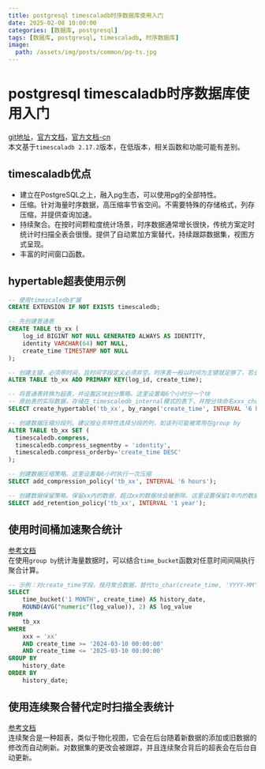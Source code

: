 ```yaml
---
title: postgresql timescaladb时序数据库使用入门
date: 2025-02-08 10:00:00
categories: [数据库, postgresql]
tags: [数据库, postgresql, timescaladb, 时序数据库]
image:
  path: /assets/img/posts/common/pg-ts.jpg
---
```


# postgresql timescaladb时序数据库使用入门
[git地址](https://github.com/timescale/timescaledb)，[官方文档](https://docs.timescale.com/)，[官方文档-cn](https://docs.timescaledb.cn/getting-started/latest/)   
本文基于`timescaladb 2.17.2`版本，在低版本，相关函数和功能可能有差别。

## timescaladb优点
+ 建立在PostgreSQL之上，融入pg生态，可以使用pg的全部特性。
+ 压缩。针对海量时序数据，高压缩率节省空间。不需要特殊的存储格式，列存压缩，并提供查询加速。
+ 持续聚合。在按时间颗粒度统计场景，时序数据通常增长很快，传统方案定时统计时扫描全表会很慢。提供了自动累加方案替代，持续跟踪数据集，视图方式呈现。
+ 丰富的时间窗口函数。

## hypertable超表使用示例
```sql
-- 使用timescaledb扩展
CREATE EXTENSION IF NOT EXISTS timescaledb;

-- 先创建普通表
CREATE TABLE tb_xx (
    log_id BIGINT NOT NULL GENERATED ALWAYS AS IDENTITY,
    identity VARCHAR(64) NOT NULL,
    create_time TIMESTAMP NOT NULL
);

-- 创建主键，必须带时间，且时间字段定义必须非空。时序表一般以时间为主键就足够了，若业务上定义有非时间主键，则使用复合主键关联时间序列
ALTER TABLE tb_xx ADD PRIMARY KEY(log_id, create_time);

-- 将普通表转换为超表，并设置区块划分策略。这里设置每6个小时分一个块
-- 原始表的实际数据，存储在_timescaledb_internal模式的表下，并按分块命名xxx_chunk。涉及数据同步时要注意
SELECT create_hypertable('tb_xx', by_range('create_time', INTERVAL '6 hours'));

-- 创建数据压缩分段列。建议按业务特性选择分段的列，如该列可能被常用在group by
ALTER TABLE tb_xx SET (
  timescaledb.compress,
  timescaledb.compress_segmentby = 'identity',
  timescaledb.compress_orderby='create_time DESC'
);

-- 创建数据压缩策略。这里设置每6小时执行一次压缩
SELECT add_compression_policy('tb_xx', INTERVAL '6 hours');

-- 创建数据保留策略。保留xx内的数据，超过xx的数据块会被删除。这里设置保留1年内的数据
SELECT add_retention_policy('tb_xx', INTERVAL '1 year');
```

## 使用时间桶加速聚合统计
[参考文档](https://docs.timescaledb.cn/use-timescale/latest/time-buckets/use-time-buckets/)   
在使用`group by`统计海量数据时，可以结合`time_bucket`函数对任意时间间隔执行聚合计算。
```sql
-- 示例：对create_time字段，按月聚合数据，替代to_char(create_time, 'YYYY-MM')时间格式化
SELECT
	time_bucket('1 MONTH', create_time) AS history_date,
	ROUND(AVG("numeric"(log_value)), 2) AS log_value 
FROM
	tb_xx
WHERE
	xxx = 'xx'
	AND create_time >= '2024-03-10 00:00:00' 
	AND create_time <= '2025-03-10 00:00:00' 
GROUP BY
	history_date 
ORDER BY
	history_date;
```

## 使用连续聚合替代定时扫描全表统计
[参考文档](https://docs.timescaledb.cn/use-timescale/latest/continuous-aggregates/about-continuous-aggregates/)   
连续聚合是一种超表，类似于物化视图，它会在后台随着新数据的添加或旧数据的修改而自动刷新。对数据集的更改会被跟踪，并且连续聚合背后的超表会在后台自动更新。